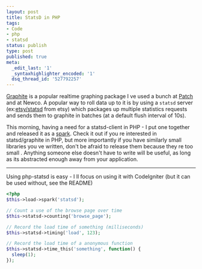 ```yaml
---
layout: post
title: StatsD in PHP
tags:
- Code
- php
- statsd
status: publish
type: post
published: true
meta:
  _edit_last: '1'
  _syntaxhighlighter_encoded: '1'
  dsq_thread_id: '527792257'
---
```

<a href="http://graphite.wikidot.com/">Graphite</a> is a popular realtime graphing package I ve used a bunch at <a href="http://patch.com/">Patch</a> and at Newco. A popular way to roll data up to it is by using a <code>statsd</code> server (ex:<a href="https://github.com/etsy/statsd">etsy/statsd</a> from etsy) which packages up multiple statistics requests and sends them to graphite in batches (at a default flush interval of 10s).

This morning, having a need for a statsd-client in PHP - I put one together and released it as a <a href="http://getsparks.org/packages/statsd/show">spark</a>. Check it out if you re interested in statsd/graphite in PHP, but more importantly   if you have similarly small libraries you ve written, don't be afraid to release them because they re  too small . Anything someone else doesn't have to write will be useful, as long as its abstracted enough away from your application.

---

Using php-statsd is easy - I ll focus on using it with CodeIgniter (but it can be used without, see the README)

``` php
<?php
$this->load->spark('statsd');

// Count a use of the browse page over time
$this->statsd->counting('browse_page');

// Record the load time of something (milliseconds)
$this->statsd->timing('load', 123);

// Record the load time of a anonymous function
$this->statsd->time_this('something', function() {
  sleep(1);
});
```
